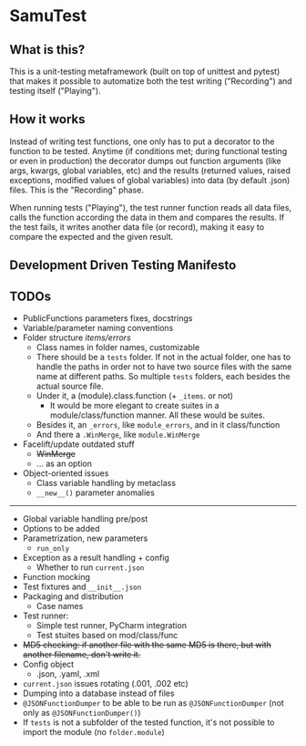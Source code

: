 # SamuTest

## What is this?
This is a unit-testing metaframework (built on top of unittest and pytest) that makes it possible to automatize both the test writing ("Recording") and testing itself ("Playing").
## How it works
Instead of writing test functions, one only has to put a decorator to the function to be tested. 
Anytime (if conditions met; during functional testing or even in production) the decorator dumps out function arguments (like args, kwargs, global variables, etc) and the results (returned values, raised exceptions, modified values of global variables) into data (by default .json) files.
This is the "Recording" phase.

When running tests ("Playing"), the test runner function reads all data files, calls the function according the data in them and compares the results. If the test fails, it writes another data file (or record), making it easy to compare the expected and the given result.
## Development Driven Testing Manifesto

## TODOs
- PublicFunctions parameters fixes, docstrings
- Variable/parameter naming conventions
- Folder structure *items/errors*
  - Class names in folder names, customizable
  - There should be a `tests` folder. If not in the actual folder, one has to handle the paths in order not to have two source files with the same name at different paths. So multiple `tests` folders, each besides the actual source file.   
  - Under it, a (module).class.function (+ `_items`. or not)
    - It would be more elegant to create suites in a module/class/function manner. All these would be suites.
  - Besides it, an `_errors`, like `module_errors`, and in it class/function 
  - And there a `.WinMerge`, like `module.WinMerge`
- Facelift/update outdated stuff
  - ~~WinMerge~~
  - ... as an option
- Object-oriented issues
  - Class variable handling by metaclass
  - `__new__()` parameter anomalies 
---
- Global variable handling pre/post
- Options to be added
- Parametrization, new parameters
  - `run_only`
- Exception as a result handling + config
  - Whether to run `current.json` 
- Function mocking
- Test fixtures and `__init__.json` 
- Packaging and distribution
  - Case names
- Test runner:
  - Simple test runner, PyCharm integration
  - Test stuites based on mod/class/func
- ~~MD5 checking: if another file with the same MD5 is there, but with another filename, don't write it.~~
- Config object
  - .json, .yaml, .xml
- `current.json` issues rotating (.001, .002 etc)
- Dumping into a database instead of files
- `@JSONFunctionDumper` to be able to be run as `@JSONFunctionDumper` (not only as `@JSONFunctionDumper()`)
- If `tests` is not a subfolder of the tested function, it's not possible to import the module (no `folder.module`)